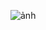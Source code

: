 ![ảnh](https://user-images.githubusercontent.com/85555398/215302814-99827e41-951e-44c7-9c63-649ead810f38.png)
